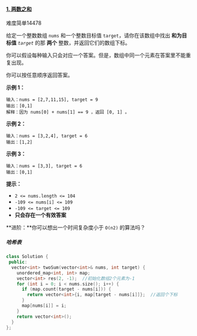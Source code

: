 #### [1. 两数之和](https://leetcode.cn/problems/two-sum/)

难度简单14478

给定一个整数数组 `nums` 和一个整数目标值 `target`，请你在该数组中找出 **和为目标值** *`target`* 的那 **两个** 整数，并返回它们的数组下标。

你可以假设每种输入只会对应一个答案。但是，数组中同一个元素在答案里不能重复出现。

你可以按任意顺序返回答案。

 

**示例 1：**

```
输入：nums = [2,7,11,15], target = 9
输出：[0,1]
解释：因为 nums[0] + nums[1] == 9 ，返回 [0, 1] 。
```

**示例 2：**

```
输入：nums = [3,2,4], target = 6
输出：[1,2]
```

**示例 3：**

```
输入：nums = [3,3], target = 6
输出：[0,1]
```

 

**提示：**

- `2 <= nums.length <= 104`
- `-109 <= nums[i] <= 109`
- `-109 <= target <= 109`
- **只会存在一个有效答案**

**进阶：**你可以想出一个时间复杂度小于 `O(n2)` 的算法吗？



##### 哈希表

```c++
class Solution {
 public:
  vector<int> twoSum(vector<int>& nums, int target) {
    unordered_map<int, int> map;
    vector<int> res(2, -1);  //初始化数组2个元素为-1
    for (int i = 0; i < nums.size(); i++) {
      if (map.count(target - nums[i])) {
        return vector<int>{i, map[target - nums[i]]};  //返回个下标
      }
      map[nums[i]] = i;
    }
    return vector<int>();
  }
};
```

